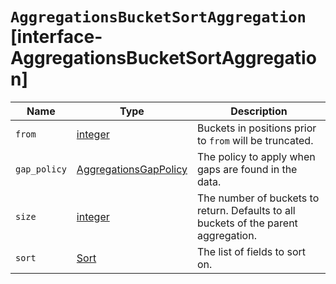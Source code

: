 # `AggregationsBucketSortAggregation` [interface-AggregationsBucketSortAggregation]

| Name | Type | Description |
| - | - | - |
| `from` | [integer](./integer.md) | Buckets in positions prior to `from` will be truncated. |
| `gap_policy` | [AggregationsGapPolicy](./AggregationsGapPolicy.md) | The policy to apply when gaps are found in the data. |
| `size` | [integer](./integer.md) | The number of buckets to return. Defaults to all buckets of the parent aggregation. |
| `sort` | [Sort](./Sort.md) | The list of fields to sort on. |
